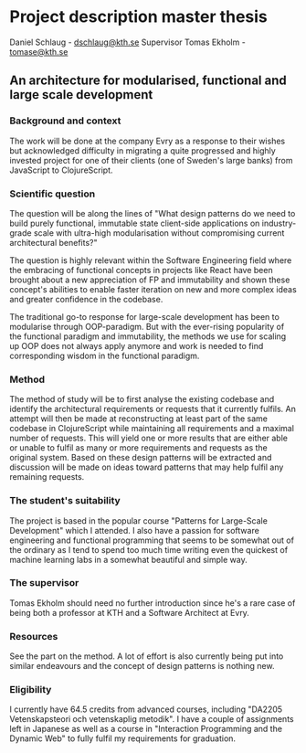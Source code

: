 # Project description master thesis
Daniel Schlaug - dschlaug@kth.se
Supervisor Tomas Ekholm - tomase@kth.se

## An architecture for modularised, functional and large scale development

### Background and context

The work will be done at the company Evry as a response to their wishes but acknowledged difficulty in migrating a quite progressed and highly invested project for one of their clients (one of Sweden's large banks) from JavaScript to ClojureScript.

### Scientific question

The question will be along the lines of "What design patterns do we need to build purely functional, immutable state client-side applications on industry-grade scale with ultra-high modularisation without compromising current architectural benefits?"

The question is highly relevant within the Software Engineering field where the embracing of functional concepts in projects like React have been brought about a new appreciation of FP and immutability and shown these concept's abilities to enable faster iteration on new and more complex ideas and greater confidence in the codebase.

The traditional go-to response for large-scale development has been to modularise through OOP-paradigm. But with the ever-rising popularity of the functional paradigm and immutability, the methods we use for scaling up OOP does not always apply anymore and work is needed to find corresponding wisdom in the functional paradigm.

### Method

The method of study will be to first analyse the existing codebase and identify the architectural requirements or requests that it currently fulfils. An attempt will then be made at reconstructing at least part of the same codebase in ClojureScript while maintaining all requirements and a maximal number of requests. This will yield one or more results that are either able or unable to fulfil as many or more requirements and requests as the original system. Based on these design patterns will be extracted and discussion will be made on ideas toward patterns that may help fulfil any remaining requests.

### The student's suitability

The project is based in the popular course "Patterns for Large-Scale Development" which I attended. I also have a passion for software engineering and functional programming that seems to be somewhat out of the ordinary as I tend to spend too much time writing even the quickest of machine learning labs in a somewhat beautiful and simple way.

### The supervisor

Tomas Ekholm should need no further introduction since he's a rare case of being both a professor at KTH and a Software Architect at Evry.

### Resources

See the part on the method. A lot of effort is also currently being put into similar endeavours and the concept of design patterns is nothing new.

### Eligibility

I currently have 64.5 credits from advanced courses, including "DA2205 Vetenskapsteori och vetenskaplig metodik". I have a couple of assignments left in Japanese as well as a course in "Interaction Programming and the Dynamic Web" to fully fulfil my requirements for graduation.